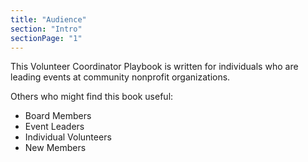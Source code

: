 ```yaml
---
title: "Audience"
section: "Intro"
sectionPage: "1"
---
```


This Volunteer Coordinator Playbook is written for individuals who are leading events at community nonprofit organizations.

Others who might find this book useful:

- Board Members
- Event Leaders
- Individual Volunteers
- New Members
